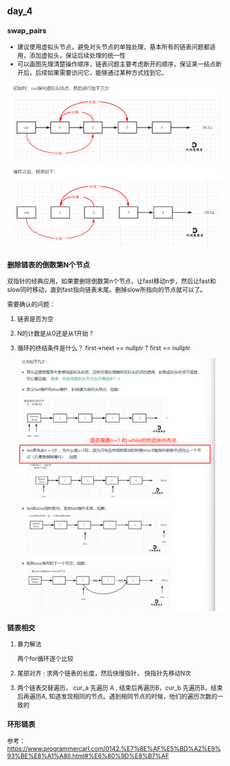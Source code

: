 ## day_4

### swap_pairs

* 建议使用虚拟头节点，避免对头节点的单独处理，基本所有的链表问题都适用，添加虚拟头，保证后续处理的统一性
* 可以画图先理清楚操作顺序，链表问题主要考虑断开的顺序，保证某一结点断开后，后续如果需要访问它，能够通过某种方式找到它。

![image-20241201181356845](..\images\image-20241201181237575.png)

### 删除链表的倒数第N个节点

双指针的经典应用，如果要删除倒数第n个节点，让fast移动n步，然后让fast和slow同时移动，直到fast指向链表末尾。删掉slow所指向的节点就可以了。

需要确认的问题：

1. 链表是否为空

2. N的计数是从0还是从1开始？

3. 循环的终结条件是什么？ first->next == nullptr ? first == nullptr

   ![image-20241201191312353](..\images\image-20241201191312353.png)

### 链表相交

1. 暴力解法

     两个for循环逐个比较

2. 尾部对齐 :  求两个链表的长度，然后快慢指针， 快指针先移动N次

3. 两个链表交替遍历， cur_a  先遍历 A , 结束后再遍历B，cur_b 先遍历B，结束后再遍历A, 知道发现相同的节点。遇到相同节点的时候，他们的遍历次数的一致的

### 环形链表

参考： <https://www.programmercarl.com/0142.%E7%8E%AF%E5%BD%A2%E9%93%BE%E8%A1%A8II.html#%E6%80%9D%E8%B7%AF>
